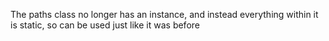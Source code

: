 The paths class no longer has an instance, and instead everything within it is static, so can be used just like it was before